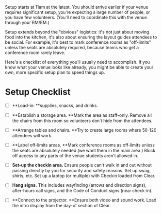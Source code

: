 Setup starts at 11am at the latest. You should arrive earlier if your venue requires significant setup, you're expecting a large number of people, or you have few volunteers. \(You'll need to coordinate this with the venue through your RM/EM.\)

Setup extends beyond the "obvious" logistics: it's not just about moving food into the kitchen, it's also about ensuring the layout guides attendees to be social. For example, it's best to mark conference rooms as "off-limits" unless the seats are absolutely required, because teams who get a conference room rarely leave.

Here's a checklist of everything you'll usually need to accomplish. If you know what your venue looks like already, you might be able to create your own, more specific setup plan to speed things up.

# Setup Checklist

* [ ] **Load-in: **supplies, snacks, and drinks.
* [ ] **Establish a storage area. **Mark the area as staff-only. Remove all the chairs from this room so volunteers don't hide from the attendees.
* [ ] **Arrange tables and chairs. **Try to create large rooms where 50-120 attendees will work.
* [ ] **Label off-limits areas. **Mark conference rooms as off-limits unless the seats are absolutely needed \(we want them in the main area.\) Block off access to any parts of the venue students aren't allowed in.
* [ ] **Set-up the checkin area.** Ensure people can't walk in and out without passing directly by you for security and safety reasons. Set up swag, shirts, etc. Set up a laptop \(or multiple\) with Checkin loaded from Clear.
* [ ] **Hang signs.** This includes wayfinding \(arrows and direction signs\), after-hours call signs, and the Code of Conduct signs \(near check-in\).
* [ ] **Connect to the projector. **Ensure both video and sound work. Load the intro display from the day-of section of Clear.



